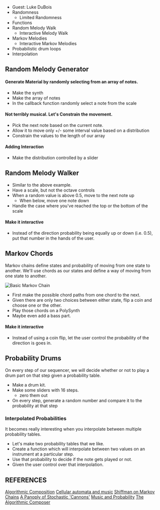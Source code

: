 * Guest: Luke DuBois
* Randomness
	* Limited Randomness
* Functions
* Random Melody Walk
	* Interactive Melody Walk
* Markov Melodies
	* Interactive Markov Melodies
* Probabilistic drum loops
* Interpolation

## Random Melody Generator

#### Generate Material by randomly selecting from an array of notes.

* Make the synth
* Make the array of notes
* In the callback function randomly select a note from the scale

#### Not terribly musical. Let's Constrain the movement. 

* Pick the next note based on the current note.
* Allow it to move only +/- some interval value based on a distribution
* Constrain the values to the length of our array

#### Adding Interaction

* Make the distribution controlled by a slider

## Random Melody Walker

* Similar to the above example. 
* Have a scale, but not the octave controls
* When a random value is above 0.5, move to the next note up
	* When below, move one note down
* Handle the case where you've reached the top or the bottom of the scale

#### Make it interactive

* Instead of the direction probability being equally up or down (i.e. 0.5), put that number in the hands of the user. 

## Markov Chords

Markov chains define states and probability of moving from one state to another. We'll use chords as our states and define a way of moving from one state to another. 

![Basic Markov Chain](http://upload.wikimedia.org/wikipedia/commons/thumb/2/2b/Markovkate_01.svg/220px-Markovkate_01.svg.png)

* First make the possible chord paths from one chord to the next. 
* Given there are only two choices between either state, flip a coin and choose one or the other. 
* Play those chords on a PolySynth
* Maybe even add a bass part. 

#### Make it interactive

* Instead of using a coin flip, let the user control the probability of the direction is goes in. 

## Probability Drums

On every step of our sequencer, we will decide whether or not to play a drum part on that step given a probability table. 

* Make a drum kit. 
* Make some sliders with 16 steps. 
	* zero them out
* On every step, generate a random number and compare it to the probability at that step

### Interpolated Probabilities

It becomes really interesting when you interpolate between multiple probability tables. 

* Let's make two probability tables that we like.
* Create a function which will interpolate between two values on an instrument at a particular step. 
* Use that probability to decide if the note gets played or not. 
* Given the user control over that interpolation. 


## REFERENCES

[Algorithmic Composition](http://algocomp.blogspot.com/)
[Cellular automata and music](http://www.ibm.com/developerworks/java/library/j-camusic/)
[Shiffman on Markov Chains](http://shiffman.net/teaching/a2z/generate/#ngrams)
[A Panoply of Stochastic 'Cannons'](http://www.jstor.org/stable/3679442?seq=2#page_scan_tab_contents)
[Music and Probability](http://www.amazon.com/Music-Probability-David-Temperley/dp/0262515199)
[The Algorithmic Composer](http://www.amazon.com/Algorithmic-Composer-Computer-Digital-Series/dp/0895794543)